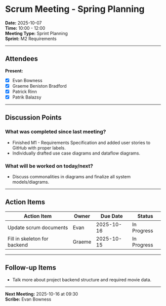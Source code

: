 # Scrum Meeting - Spring Planning

**Date:** 2025-10-07 <br>
**Time:** 10:00 - 12:00 <br>
**Meeting Type:** Sprint Planning <br>
**Sprint:** M2 Requirements <br>

---

## Attendees

**Present:**
- [x] Evan Bowness
- [x] Graeme Beniston Bradford
- [x] Patrick Rinn
- [x] Patrik Balazsy

---

## Discussion Points

### What was completed since last meeting?
- Finished M1 - Requirements Specification and added user stories to GitHub with proper labels.
- Individually drafted use case diagrams and dataflow diagrams.

### What will be worked on today/next?
- Discuss commonalities in diagrams and finalize all system models/diagrams.

---

## Action Items

| Action Item | Owner | Due Date | Status |
|-------------|-------|----------|--------|
| Update scrum documents | Evan | 2025-10-16 | In Progress |
| Fill in skeleton for backend | Graeme | 2025-10-15 | In Progress |

---

## Follow-up Items

- Talk more about project backend structure and required movie data.

---

**Next Meeting:** 2025-10-16 at 09:30  
**Scribe:** Evan Bowness
